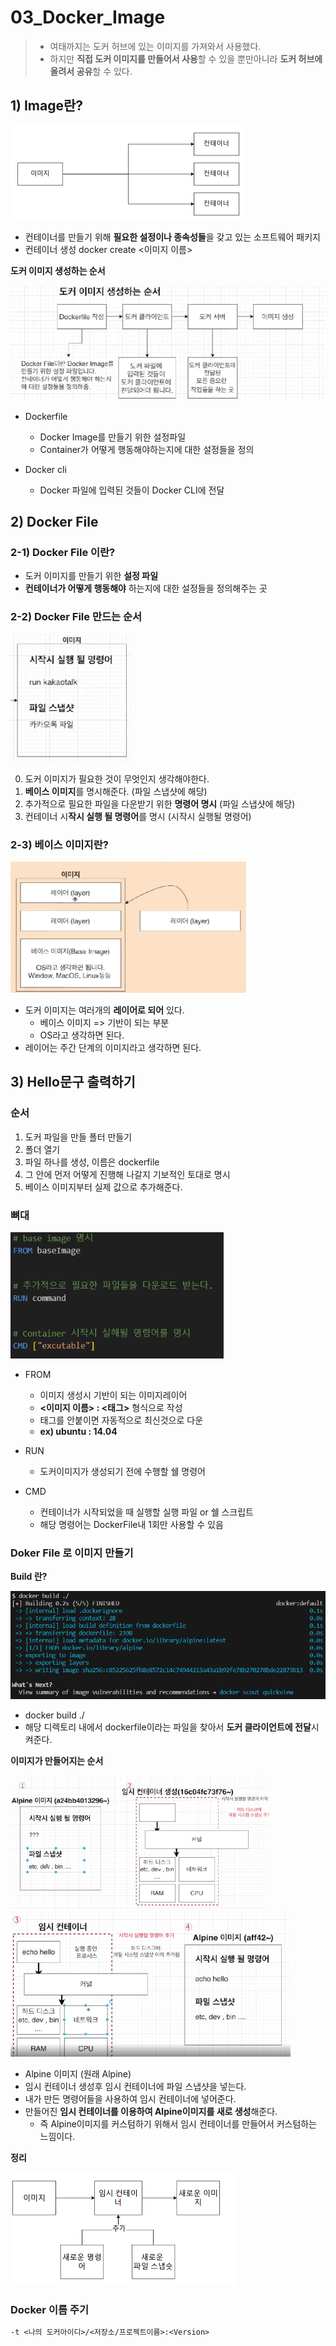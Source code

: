 # 03_Docker_Image

> - 여태까지는 도커 허브에 있는 이미지를 가져와서 사용했다.
> - 하지만 **직접 도커 이미지를 만들어서 사용**할 수 있을 뿐만아니라 **도커 허브에 올려서 공유**할 수 있다.



## 1) Image란?

<img src="./03_Docker_image.assets/image-20230704172653258.png" alt="image-20230704172653258" style="zoom:50%;" />

- 컨테이너를 만들기 위해 **필요한 설정이나 종속성들**을 갖고 있는 소프트웨어 패키지
- 컨테이너 생성 docker create <이미지 이름>



**도커 이미지 생성하는 순서**

<img src="./03_Docker_image.assets/image-20230704172955458.png" alt="image-20230704172955458" style="zoom:80%;" />

- Dockerfile
  - Docker Image를 만들기 위한 설정파일
  - Container가 어떻게 행동해야하는지에 대한 설정들을 정의

- Docker cli
  - Docker 파일에 입력된 것들이 Docker CLI에 전달



## 2) Docker File

### 2-1) Docker File 이란?

- 도커 이미지를 만들기 위한 **설정 파일**
- **컨테이너가 어떻게 행동해야** 하는지에 대한 설정들을 정의해주는 곳



### 2-2) Docker File 만드는 순서

<img src="./03_Docker_image.assets/image-20230704174056971.png" alt="image-20230704174056971" style="zoom:67%;" />

0. 도커 이미지가 필요한 것이 무엇인지 생각해야한다.
1. **베이스 이미지**를 명시해준다. (파일 스냅샷에 해당)
2. 추가적으로 필요한 파일을 다운받기 위한 **명령어 명시** (파일 스냅샷에 해당)
3. 컨테이너 시**작시 실행 될 명령어**를 명시 (시작시 실행될 명령어)



### 2-3) 베이스 이미지란?

<img src="./03_Docker_image.assets/image-20230704174249902.png" alt="image-20230704174249902" style="zoom:67%;" />

- 도커 이미지는 여러개의 **레이어로 되어** 있다.
  - 베이스 이미지 => 기반이 되는 부분
  - OS라고 생각하면 된다.
- 레이어는 주간 단계의 이미지라고 생각하면 된다.



## 3) Hello문구 출력하기

### 순서

1. 도커 파일을 만들 폴터 만들기
2. 폴더 열기
3. 파일 하나를 생성, 이름은 dockerfile
4. 그 안에 먼저 어떻게 진행해 나갈지 기보적인 토대로 명시
5. 베이스 이미지부터 실제 값으로 추가해준다.



### 뼈대

<img src="./03_Docker_image.assets/image-20230704174858860.png" alt="image-20230704174858860" style="zoom:80%;" />

- FROM
  - 이미지 생성시 기반이 되는 이미지레이어
  - **<이미지 이름> : <태그>** 형식으로 작성
  - 태그를 안붙이면 자동적으로 최신것으로 다운
  - **ex) ubuntu : 14.04**

- RUN
  - 도커이미지가 생성되기 전에 수행할 쉘 명령어

- CMD
  - 컨테이너가 시작되었을 때 실행할 실행 파일 or 쉘 스크립트
  - 해당 명령어는 DockerFile내 1회만 사용할 수 있음



### Doker File 로 이미지 만들기

**Build 란?**

<img src="./03_Docker_image.assets/image-20230704180114082.png" alt="image-20230704180114082" style="zoom:67%;" />

- docker build ./
- 해당 디렉토리 내에서 dockerfile이라는 파일을 찾아서 **도커 클라이언트에 전달**시켜준다.



**이미지가 만들어지는 순서**

<img src="./03_Docker_image.assets/image-20230704180858766.png" alt="image-20230704180858766" style="zoom:50%;" />

<img src="./03_Docker_image.assets/image-20230704180918671.png" alt="image-20230704180918671" style="zoom:50%;" />

- Alpine 이미지 (원래 Alpine)
- 임시 컨테이너 생성후 임시 컨테이너에 파일 스냅샷을 넣는다.
- 내가 만든 명령어들을 사용하여 임시 컨테이너에 넣어준다.
- 만들어진 **임시 컨테이너를 이용하여 Alpine이미지를 새로 생성**해준다.
  - 즉 Alpine이미지를 커스텀하기 위해서 임시 컨테이너를 만들어서 커스텀하는 느낌이다.



**정리**

<img src="./03_Docker_image.assets/image-20230704181109612.png" alt="image-20230704181109612" style="zoom:50%;" />



### Docker 이름 주기

```dockerfile
-t <나의 도커아이디>/<저장소/프로젝트이름>:<Version>
```







